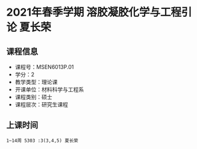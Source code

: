 # 2021年春季学期 溶胶凝胶化学与工程引论 夏长荣






## 课程信息

- 课程号：MSEN6013P.01
- 学分：2
- 教学类型：理论课
- 开课单位：材料科学与工程系
- 课程类别：硕士
- 课程层次：研究生课程

## 上课时间

```
1~14周 5303 :3(3,4,5) 夏长荣
```

